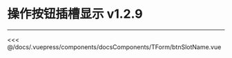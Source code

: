 # 操作按钮插槽显示 <el-tag>v1.2.9</el-tag>

---

<common-code-format>
  <docsComponents-TForm-btnSlotName slot="source"></docsComponents-TForm-btnSlotName>
 <<< @/docs/.vuepress/components/docsComponents/TForm/btnSlotName.vue
</common-code-format>
